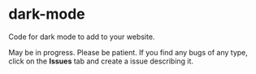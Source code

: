 # dark-mode
Code for dark mode to add to your website.

May be in progress. Please be patient. If you find any bugs of any type, click on the **Issues** tab and create a issue describing it.
